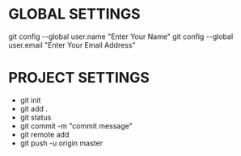 # GLOBAL SETTINGS

git config --global user.name "Enter Your Name"
git config --global user.email "Enter Your Email Address"

# PROJECT SETTINGS

- git init
- git add .
- git status
- git commit -m "commit message"
- git remote add <link to github repository>
- git push -u origin master
